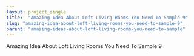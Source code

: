 ```yaml
---
layout: project_single
title:  "Amazing Idea About Loft Living Rooms You Need To Sample 9"
slug: "amazing-idea-about-loft-living-rooms-you-need-to-sample-9"
parent: "amazing-ideas-about-loft-living-rooms-you-need-to-sample"
---
```

Amazing Idea About Loft Living Rooms You Need To Sample 9